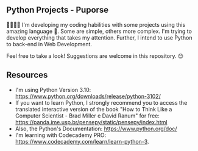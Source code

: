 ## Python Projects - Puporse

👨🏻‍💻🔭 I'm developing my coding habilities with some projects using this amazing language 🐍. Some are simple, others more complex. I'm trying to develop everything that takes my attention. Further, I intend to use Python to back-end in Web Development.   

Feel free to take a look! Suggestions are welcome in this repository. 😊 

##

## Resources

- I'm using Python Version 3.10: https://www.python.org/downloads/release/python-3102/
- If you want to learn Python, I strongly recommend you to access the translated interactive version of the book "How to Think Like a Computer Scientist - Brad Miller e David Ranum" for free: https://panda.ime.usp.br/pensepy/static/pensepy/index.html 
- Also, the Python's Documentation: https://www.python.org/doc/
- I'm learning with Codecademy PRO: https://www.codecademy.com/learn/learn-python-3. 



